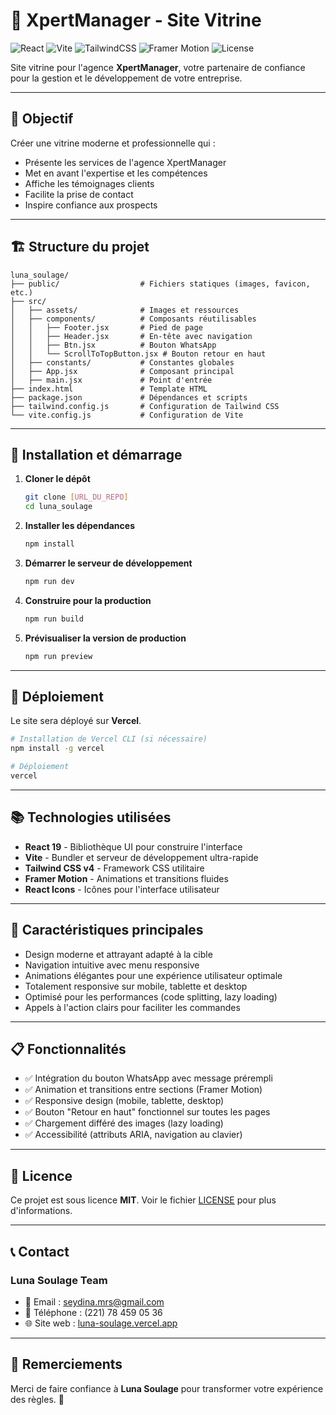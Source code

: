 # 🚀 XpertManager - Site Vitrine

![React](https://img.shields.io/badge/React-v19-blue?style=flat-square&logo=react)
![Vite](https://img.shields.io/badge/Vite-ultra--rapide-yellow?style=flat-square&logo=vite)
![TailwindCSS](https://img.shields.io/badge/TailwindCSS-v4-blue?style=flat-square&logo=tailwindcss)
![Framer Motion](https://img.shields.io/badge/Framer%20Motion-animations%20fluides-red?style=flat-square&logo=framer)
![License](https://img.shields.io/badge/License-MIT-green?style=flat-square)

Site vitrine pour l'agence **XpertManager**, votre partenaire de confiance pour la gestion et le développement de votre entreprise.

---

## 🎯 Objectif

Créer une vitrine moderne et professionnelle qui :

- Présente les services de l'agence XpertManager
- Met en avant l'expertise et les compétences
- Affiche les témoignages clients
- Facilite la prise de contact
- Inspire confiance aux prospects

---

## 🏗️ Structure du projet

```
luna_soulage/
├── public/                  # Fichiers statiques (images, favicon, etc.)
├── src/
│   ├── assets/              # Images et ressources
│   ├── components/          # Composants réutilisables
│   │   ├── Footer.jsx       # Pied de page
│   │   ├── Header.jsx       # En-tête avec navigation
│   │   ├── Btn.jsx          # Bouton WhatsApp
│   │   └── ScrollToTopButton.jsx # Bouton retour en haut
│   ├── constants/           # Constantes globales
│   ├── App.jsx              # Composant principal
│   ├── main.jsx             # Point d'entrée
├── index.html               # Template HTML
├── package.json             # Dépendances et scripts
├── tailwind.config.js       # Configuration de Tailwind CSS
└── vite.config.js           # Configuration de Vite
```

---

## 🚀 Installation et démarrage

1. **Cloner le dépôt**

   ```bash
   git clone [URL_DU_REPO]
   cd luna_soulage
   ```

2. **Installer les dépendances**

   ```bash
   npm install
   ```

3. **Démarrer le serveur de développement**

   ```bash
   npm run dev
   ```

4. **Construire pour la production**

   ```bash
   npm run build
   ```

5. **Prévisualiser la version de production**

   ```bash
   npm run preview
   ```

---

## 📱 Déploiement

Le site sera déployé sur **Vercel**.

```bash
# Installation de Vercel CLI (si nécessaire)
npm install -g vercel

# Déploiement
vercel
```

---

## 📚 Technologies utilisées

- **React 19** - Bibliothèque UI pour construire l'interface
- **Vite** - Bundler et serveur de développement ultra-rapide
- **Tailwind CSS v4** - Framework CSS utilitaire
- **Framer Motion** - Animations et transitions fluides
- **React Icons** - Icônes pour l'interface utilisateur

---

## 🧩 Caractéristiques principales

- Design moderne et attrayant adapté à la cible
- Navigation intuitive avec menu responsive
- Animations élégantes pour une expérience utilisateur optimale
- Totalement responsive sur mobile, tablette et desktop
- Optimisé pour les performances (code splitting, lazy loading)
- Appels à l'action clairs pour faciliter les commandes

---

## 📋 Fonctionnalités

- ✅ Intégration du bouton WhatsApp avec message prérempli
- ✅ Animation et transitions entre sections (Framer Motion)
- ✅ Responsive design (mobile, tablette, desktop)
- ✅ Bouton "Retour en haut" fonctionnel sur toutes les pages
- ✅ Chargement différé des images (lazy loading)
- ✅ Accessibilité (attributs ARIA, navigation au clavier)

---

## 📝 Licence

Ce projet est sous licence **MIT**. Voir le fichier [LICENSE](LICENSE) pour plus d'informations.

---

## 📞 Contact

### Luna Soulage Team

- 📧 Email : <seydina.mrs@gmail.com>
- 📱 Téléphone : (221) 78 459 05 36
- 🌐 Site web : [luna-soulage.vercel.app](https://luna-soulage.vercel.app)

---

## 💌 Remerciements

Merci de faire confiance à **Luna Soulage** pour transformer votre expérience des règles. 🌸
